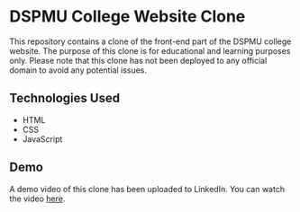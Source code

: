 # DSPMU College Website Clone

This repository contains a clone of the front-end part of the DSPMU college website. The purpose of this clone is for educational and learning purposes only. Please note that this clone has not been deployed to any official domain to avoid any potential issues.

## Technologies Used

- HTML
- CSS
- JavaScript

## Demo

A demo video of this clone has been uploaded to LinkedIn. You can watch the video [here]([https://www.linkedin.com/posts/mohit-kumar-pramanik-498808271_website-project-activity-7120783427456389121-92F1?utm_source=share&utm_medium=member_desktop](https://mohitpramanik.github.io/DSPMU-wesbsite-clone/HTML/)).
